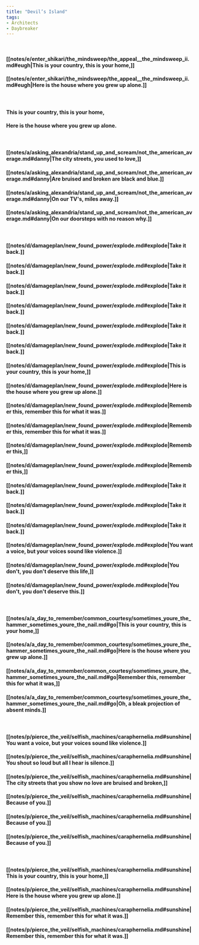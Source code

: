 ```yaml
---
title: "Devil’s Island"
tags:
- Architects
- Daybreaker
---
```

&nbsp;
#### [[notes/e/enter_shikari/the_mindsweep/the_appeal__the_mindsweep_ii.md#eugh|This is your country, this is your home,]]
#### [[notes/e/enter_shikari/the_mindsweep/the_appeal__the_mindsweep_ii.md#eugh|Here is the house where you grew up alone.]]
&nbsp;
#### This is your country, this is your home,
#### Here is the house where you grew up alone.
&nbsp;
#### [[notes/a/asking_alexandria/stand_up_and_scream/not_the_american_average.md#danny|The city streets, you used to love,]]
#### [[notes/a/asking_alexandria/stand_up_and_scream/not_the_american_average.md#danny|Are bruised and broken are black and blue.]]
#### [[notes/a/asking_alexandria/stand_up_and_scream/not_the_american_average.md#danny|On our TV's, miles away.]]
#### [[notes/a/asking_alexandria/stand_up_and_scream/not_the_american_average.md#danny|On our doorsteps with no reason why.]]
&nbsp;
#### [[notes/d/damageplan/new_found_power/explode.md#explode|Take it back.]]
#### [[notes/d/damageplan/new_found_power/explode.md#explode|Take it back.]]
#### [[notes/d/damageplan/new_found_power/explode.md#explode|Take it back.]]
#### [[notes/d/damageplan/new_found_power/explode.md#explode|Take it back.]]
#### [[notes/d/damageplan/new_found_power/explode.md#explode|Take it back.]]
#### [[notes/d/damageplan/new_found_power/explode.md#explode|Take it back.]]
#### [[notes/d/damageplan/new_found_power/explode.md#explode|This is your country, this is your home,]]
#### [[notes/d/damageplan/new_found_power/explode.md#explode|Here is the house where you grew up alone.]]
#### [[notes/d/damageplan/new_found_power/explode.md#explode|Remember this, remember this for what it was.]]
#### [[notes/d/damageplan/new_found_power/explode.md#explode|Remember this, remember this for what it was.]]
#### [[notes/d/damageplan/new_found_power/explode.md#explode|Remember this,]]
#### [[notes/d/damageplan/new_found_power/explode.md#explode|Remember this,]]
#### [[notes/d/damageplan/new_found_power/explode.md#explode|Take it back.]]
#### [[notes/d/damageplan/new_found_power/explode.md#explode|Take it back.]]
#### [[notes/d/damageplan/new_found_power/explode.md#explode|Take it back.]]
#### [[notes/d/damageplan/new_found_power/explode.md#explode|You want a voice, but your voices sound like violence.]]
#### [[notes/d/damageplan/new_found_power/explode.md#explode|You don't, you don't deserve this life,]]
#### [[notes/d/damageplan/new_found_power/explode.md#explode|You don't, you don't deserve this.]]
&nbsp;
#### [[notes/a/a_day_to_remember/common_courtesy/sometimes_youre_the_hammer_sometimes_youre_the_nail.md#go|This is your country, this is your home,]]
#### [[notes/a/a_day_to_remember/common_courtesy/sometimes_youre_the_hammer_sometimes_youre_the_nail.md#go|Here is the house where you grew up alone.]]
#### [[notes/a/a_day_to_remember/common_courtesy/sometimes_youre_the_hammer_sometimes_youre_the_nail.md#go|Remember this, remember this for what it was,]]
#### [[notes/a/a_day_to_remember/common_courtesy/sometimes_youre_the_hammer_sometimes_youre_the_nail.md#go|Oh, a bleak projection of absent minds.]]
&nbsp;
#### [[notes/p/pierce_the_veil/selfish_machines/caraphernelia.md#sunshine|You want a voice, but your voices sound like violence.]]
#### [[notes/p/pierce_the_veil/selfish_machines/caraphernelia.md#sunshine|You shout so loud but all I hear is silence.]]
#### [[notes/p/pierce_the_veil/selfish_machines/caraphernelia.md#sunshine|The city streets that you show no love are bruised and broken,]]
#### [[notes/p/pierce_the_veil/selfish_machines/caraphernelia.md#sunshine|Because of you.]]
#### [[notes/p/pierce_the_veil/selfish_machines/caraphernelia.md#sunshine|Because of you.]]
#### [[notes/p/pierce_the_veil/selfish_machines/caraphernelia.md#sunshine|Because of you.]]
&nbsp;
#### [[notes/p/pierce_the_veil/selfish_machines/caraphernelia.md#sunshine|This is your country, this is your home,]]
#### [[notes/p/pierce_the_veil/selfish_machines/caraphernelia.md#sunshine|Here is the house where you grew up alone.]]
#### [[notes/p/pierce_the_veil/selfish_machines/caraphernelia.md#sunshine|Remember this, remember this for what it was.]]
#### [[notes/p/pierce_the_veil/selfish_machines/caraphernelia.md#sunshine|Remember this, remember this for what it was.]]
